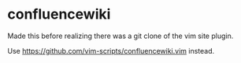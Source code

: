 confluencewiki
==============

Made this before realizing there was a git clone of the vim site plugin.

Use https://github.com/vim-scripts/confluencewiki.vim instead.

